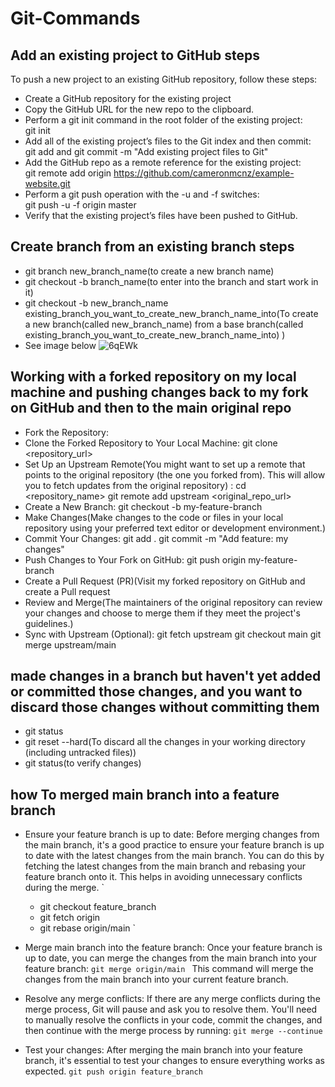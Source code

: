 # Git-Commands
## Add an existing project to GitHub steps
To push a new project to an existing GitHub repository, follow these steps:
- Create a GitHub repository for the existing project
- Copy the GitHub URL for the new repo to the clipboard.
- Perform a git init command in the root folder of the existing project: 
  <br>git init
- Add all of the existing project’s files to the Git index and then commit: 
  <br>git add and git commit -m "Add existing project files to Git"
- Add the GitHub repo as a remote reference for the existing project: 
  <br>git remote add origin https://github.com/cameronmcnz/example-website.git
- Perform a git push operation with the -u and -f switches: 
  <br>git push -u -f origin master
- Verify that the existing project’s files have been pushed to GitHub.



## Create branch from an existing branch steps
- git branch new_branch_name(to create a new branch name)
- git checkout -b branch_name(to enter into the branch and start work in it)
- git checkout -b new_branch_name existing_branch_you_want_to_create_new_branch_name_into(To create a new branch(called new_branch_name) from a base branch(called existing_branch_you_want_to_create_new_branch_name_into) )
- See image below
![6qEWk](https://user-images.githubusercontent.com/12422620/203994571-cb41a334-5ef9-49a2-98bf-a762394670fa.jpeg)

## Working with a forked repository on my local machine and pushing changes back to my fork on GitHub and then to the main original repo
-  Fork the Repository:
-  Clone the Forked Repository to Your Local Machine: git clone <repository_url>
-  Set Up an Upstream Remote(You might want to set up a remote that points to the original repository (the one you forked from). This will allow you to fetch updates from the original repository)
  : cd <repository_name>
  git remote add upstream <original_repo_url>
- Create a New Branch: git checkout -b my-feature-branch
-  Make Changes(Make changes to the code or files in your local repository using your preferred text editor or development environment.)
-  Commit Your Changes: 
   git add .
   git commit -m "Add feature: my changes"
-  Push Changes to Your Fork on GitHub: git push origin my-feature-branch
-  Create a Pull Request (PR)(Visit my forked repository on GitHub and create a Pull request
-  Review and Merge(The maintainers of the original repository can review your changes and choose to merge them if they meet the project's guidelines.)
-  Sync with Upstream (Optional):
   git fetch upstream
   git checkout main
   git merge upstream/main


## made changes in a branch but haven't yet added or committed those changes, and you want to discard those changes without committing them
-  git status
-  git reset --hard(To discard all the changes in your working directory (including untracked files))
-  git status(to verify changes)

## how To merged main branch into a feature branch
- Ensure your feature branch is up to date:
  Before merging changes from the main branch, it's a good practice to ensure your feature branch is up to date with the latest changes from the main     branch. You can do this by fetching the latest changes from the main branch and rebasing your feature branch onto it. This helps in avoiding unnecessary conflicts during the merge.
  `
  -  git checkout feature_branch
  -  git fetch origin
  -  git rebase origin/main
    `

- Merge main branch into the feature branch:
  Once your feature branch is up to date, you can merge the changes from the main branch into your feature branch:
  `git merge origin/main
`
  This command will merge the changes from the main branch into your current feature branch.

-  Resolve any merge conflicts:
  If there are any merge conflicts during the merge process, Git will pause and ask you to resolve them. You'll need to manually resolve the conflicts in your code, commit the changes, and then continue with the merge process by running:
  `git merge --continue`

-   Test your changes:
    After merging the main branch into your feature branch, it's essential to test your changes to ensure everything works as expected.
    `git push origin feature_branch
`
